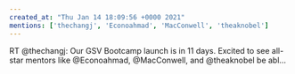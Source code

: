 ```yaml
---
created_at: "Thu Jan 14 18:09:56 +0000 2021"
mentions: ['thechangj', 'Econoahmad', 'MacConwell', 'theaknobel']
---
```


RT @thechangj: Our GSV Bootcamp launch is in 11 days. Excited to see all-star mentors like @Econoahmad, @MacConwell, and @theaknobel be abl…